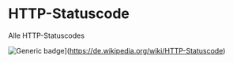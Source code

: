 # HTTP-Statuscode
Alle HTTP-Statuscodes


![Generic badge](https://img.shields.io/badge/StausCodes-Online-<COLOR>.svg)](https://de.wikipedia.org/wiki/HTTP-Statuscode)
